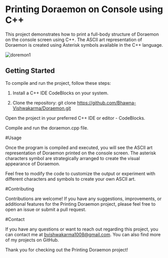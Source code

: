 # Printing Doraemon on Console using C++

This project demonstrates how to print a full-body structure of Doraemon on the console screen using C++. The ASCII art representation of Doraemon is created using Asterisk symbols available in the C++ language.

![doremon1](https://github.com/Bhawna-Vishwakarma/Doraemon/assets/84375799/40ab8562-8a0b-4d7d-8fb8-2880ab1f3eda)


## Getting Started

To compile and run the project, follow these steps:

1. Install a C++ IDE CodeBlocks on your system.

2. Clone the repository:
   git clone https://github.com/Bhawna-Vishwakarma/Doraemon.git

Open the project in your preferred C++ IDE or editor - CodeBlocks.

Compile and run the doraemon.cpp file.

#Usage

Once the program is compiled and executed, you will see the ASCII art representation of Doraemon printed on the console screen. The asterisk characters symbol are strategically arranged to create the visual appearance of Doraemon.

Feel free to modify the code to customize the output or experiment with different characters and symbols to create your own ASCII art.

#Contributing

Contributions are welcome! If you have any suggestions, improvements, or additional features for the Printing Doraemon project, please feel free to open an issue or submit a pull request.

#Contact

If you have any questions or want to reach out regarding this project, you can contact me at bvishwakarma1008@gmail.com. You can also find more of my projects on GitHub.

Thank you for checking out the Printing Doraemon project!
